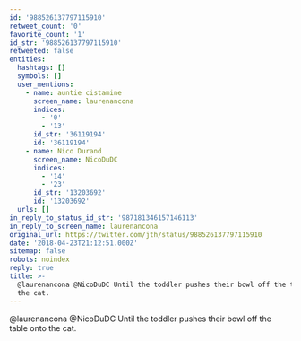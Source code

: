 ```yaml
---
id: '988526137797115910'
retweet_count: '0'
favorite_count: '1'
id_str: '988526137797115910'
retweeted: false
entities:
  hashtags: []
  symbols: []
  user_mentions:
    - name: auntie cistamine
      screen_name: laurenancona
      indices:
        - '0'
        - '13'
      id_str: '36119194'
      id: '36119194'
    - name: Nico Durand
      screen_name: NicoDuDC
      indices:
        - '14'
        - '23'
      id_str: '13203692'
      id: '13203692'
  urls: []
in_reply_to_status_id_str: '987181346157146113'
in_reply_to_screen_name: laurenancona
original_url: https://twitter.com/jth/status/988526137797115910
date: '2018-04-23T21:12:51.000Z'
sitemap: false
robots: noindex
reply: true
title: >-
  @laurenancona @NicoDuDC Until the toddler pushes their bowl off the table onto
  the cat.
---
```


@laurenancona @NicoDuDC Until the toddler pushes their bowl off the table onto the cat.